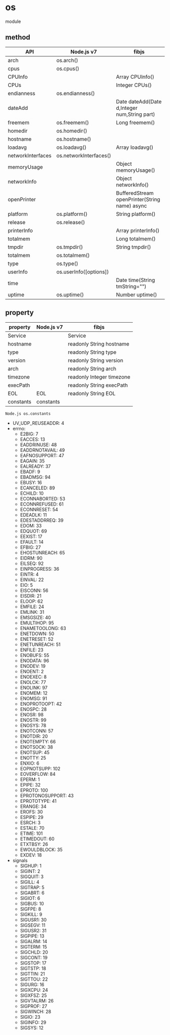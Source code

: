 # os

module

## method

|       API         |       Node.js v7       |                   fibjs                       |
|-------------------|------------------------|-----------------------------------------------|
| arch              | os.arch()              |                                               |
| cpus              | os.cpus()              |                                               |
| CPUInfo           |                        | Array CPUInfo()                               |
| CPUs              |                        | Integer CPUs()                                |
| endianness        | os.endianness()        |                                               |
| dateAdd           |                        | Date dateAdd(Date d,Integer num,String part)  |
| freemem           | os.freemem()           | Long freemem()                                |
| homedir           | os.homedir()           |                                               |
| hostname          | os.hostname()          |                                               |
| loadavg           | os.loadavg()           | Array loadavg()                               |
| networkInterfaces | os.networkInterfaces() |                                               |
| memoryUsage       |                        | Object memoryUsage()                          |
| networkInfo       |                        | Object networkInfo()                          |
| openPrinter       |                        | BufferedStream openPrinter(String name) async |
| platform          | os.platform()          | String platform()                             |
| release           | os.release()           |                                               |
| printerInfo       |                        | Array printerInfo()                           |
| totalmem          |                        | Long totalmem()                               |
| tmpdir            | os.tmpdir()            | String tmpdir()                               |
| totalmem          | os.totalmem()          |                                               |
| type              | os.type()              |                                               |
| userInfo          | os.userInfo([options]) |                                               |
| time              |                        | Date time(String tmString="")                 |
| uptime            | os.uptime()            | Number uptime()                               |

## property

| property | Node.js v7 |            fibjs            |
|----------|------------|-----------------------------|
|Service   |            | Service                     |
|hostname  |            | readonly String hostname    |
|type      |            | readonly String type        |
|version   |            | readonly String version     |
|arch      |            | readonly String arch        |
|timezone  |            | readonly Integer timezone   |
|execPath  |            | readonly String execPath    |
|EOL       | EOL        | readonly String EOL         |
|constants | constants  |                             |

`Node.js os.constants`

- UV_UDP_REUSEADDR: 4
- errno:
  - E2BIG: 7
  - EACCES: 13
  - EADDRINUSE: 48
  - EADDRNOTAVAIL: 49
  - EAFNOSUPPORT: 47
  - EAGAIN: 35
  - EALREADY: 37
  - EBADF: 9
  - EBADMSG: 94
  - EBUSY: 16
  - ECANCELED: 89
  - ECHILD: 10
  - ECONNABORTED: 53
  - ECONNREFUSED: 61
  - ECONNRESET: 54
  - EDEADLK: 11
  - EDESTADDRREQ: 39
  - EDOM: 33
  - EDQUOT: 69
  - EEXIST: 17
  - EFAULT: 14
  - EFBIG: 27
  - EHOSTUNREACH: 65
  - EIDRM: 90
  - EILSEQ: 92
  - EINPROGRESS: 36
  - EINTR: 4
  - EINVAL: 22
  - EIO: 5
  - EISCONN: 56
  - EISDIR: 21
  - ELOOP: 62
  - EMFILE: 24
  - EMLINK: 31
  - EMSGSIZE: 40
  - EMULTIHOP: 95
  - ENAMETOOLONG: 63
  - ENETDOWN: 50
  - ENETRESET: 52
  - ENETUNREACH: 51
  - ENFILE: 23
  - ENOBUFS: 55
  - ENODATA: 96
  - ENODEV: 19
  - ENOENT: 2
  - ENOEXEC: 8
  - ENOLCK: 77
  - ENOLINK: 97
  - ENOMEM: 12
  - ENOMSG: 91
  - ENOPROTOOPT: 42
  - ENOSPC: 28
  - ENOSR: 98
  - ENOSTR: 99
  - ENOSYS: 78
  - ENOTCONN: 57
  - ENOTDIR: 20
  - ENOTEMPTY: 66
  - ENOTSOCK: 38
  - ENOTSUP: 45
  - ENOTTY: 25
  - ENXIO: 6
  - EOPNOTSUPP: 102
  - EOVERFLOW: 84
  - EPERM: 1
  - EPIPE: 32
  - EPROTO: 100
  - EPROTONOSUPPORT: 43
  - EPROTOTYPE: 41
  - ERANGE: 34
  - EROFS: 30
  - ESPIPE: 29
  - ESRCH: 3
  - ESTALE: 70
  - ETIME: 101
  - ETIMEDOUT: 60
  - ETXTBSY: 26
  - EWOULDBLOCK: 35
  - EXDEV: 18
- signals
  - SIGHUP: 1
  - SIGINT: 2
  - SIGQUIT: 3
  - SIGILL: 4
  - SIGTRAP: 5
  - SIGABRT: 6
  - SIGIOT: 6
  - SIGBUS: 10
  - SIGFPE: 8
  - SIGKILL: 9
  - SIGUSR1: 30
  - SIGSEGV: 11
  - SIGUSR2: 31
  - SIGPIPE: 13
  - SIGALRM: 14
  - SIGTERM: 15
  - SIGCHLD: 20
  - SIGCONT: 19
  - SIGSTOP: 17
  - SIGTSTP: 18
  - SIGTTIN: 21
  - SIGTTOU: 22
  - SIGURG: 16
  - SIGXCPU: 24
  - SIGXFSZ: 25
  - SIGVTALRM: 26
  - SIGPROF: 27
  - SIGWINCH: 28
  - SIGIO: 23
  - SIGINFO: 29
  - SIGSYS: 12 